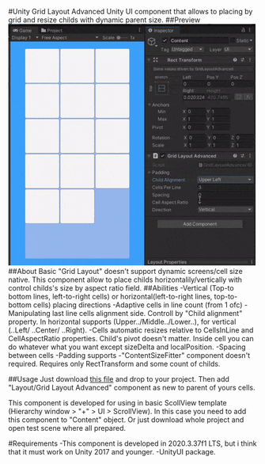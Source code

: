#Unity Grid Layout Advanced
Unity UI component that allows to placing by grid and resize childs with dynamic parent size.
##Preview
![image](./preview.gif)
##About
Basic "Grid Layout" doesn't support dynamic screens/cell size native.
This component allow to place childs horizontalily/vertically with control childs's size by aspect ratio field.
##Abilities
-Vertical (Top-to bottom lines, left-to-right cells) or horizontal(left-to-right lines, top-to-bottom cells) placing directions
-Adaptive cells in line count (from 1 ofc)
-Manipulating last line cells alignment side. Controll by "Child alignment" property. In horizontal supports (Upper../Middle../Lower..), for vertical (..Left/ ..Center/ ..Right).
-Cells automatic resizes relative to CellsInLine and CellAspectRatio properties. Child's pivot doesn't matter. Inside cell you can do whatever what you want except sizeDelta and localPosition.
-Spacing between cells
-Padding supports
-"ContentSizeFitter" component doesn't required. Requires only RectTransform and some count of childs.

##Usage
Just download [this file](.\Assets\Scripts\GridLayoutAdvanced.cs) and drop to your project. Then add "Layout/Grid Layout Advanced" component as new to parent of yours cells.

This component is developed for using in basic ScollView template (Hierarchy window > "+" > UI > ScrollView). In this case you need to add this component to "Content" object. Or just download whole project and open test scene where all prepared.

#Requirements
-This component is developed in 2020.3.37f1 LTS, but i think that it must work on Unity 2017 and younger.
-UnityUI package.